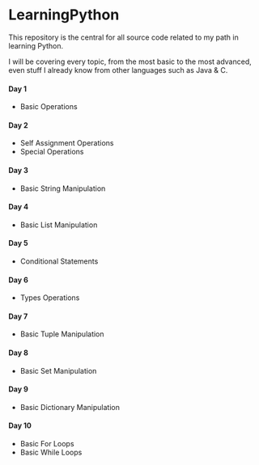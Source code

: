 # LearningPython
This repository is the central for all source code related to my path in learning Python.

I will be covering every topic, from the most basic to the most advanced, even stuff I already know from other languages such as Java & C.


#### Day 1
- Basic Operations

#### Day 2
- Self Assignment Operations
- Special Operations

#### Day 3
- Basic String Manipulation

#### Day 4
- Basic List Manipulation

#### Day 5
- Conditional Statements

#### Day 6
- Types Operations

#### Day 7
- Basic Tuple Manipulation

#### Day 8
- Basic Set Manipulation

#### Day 9
- Basic Dictionary Manipulation

#### Day 10
- Basic For Loops
- Basic While Loops